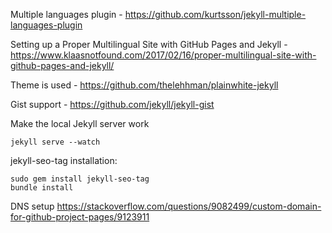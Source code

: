 Multiple languages plugin - https://github.com/kurtsson/jekyll-multiple-languages-plugin

Setting up a Proper Multilingual Site with GitHub Pages and Jekyll - https://www.klaasnotfound.com/2017/02/16/proper-multilingual-site-with-github-pages-and-jekyll/

Theme is used - https://github.com/thelehhman/plainwhite-jekyll

Gist support - https://github.com/jekyll/jekyll-gist

Make the local Jekyll server work
```
jekyll serve --watch
```

jekyll-seo-tag installation:
```
sudo gem install jekyll-seo-tag
bundle install
```

DNS setup
https://stackoverflow.com/questions/9082499/custom-domain-for-github-project-pages/9123911
